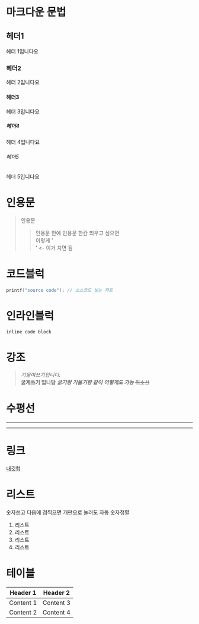 # 마크다운 문법
## 헤더1
헤더 1입니다요
### 헤더2
헤더 2입니다요
#### 헤더3
헤더 3입니다요
##### 헤더4
헤더 4입니다요
###### 헤더5
헤더 5입니다요
# 인용문
> 인용문 
>> 인용문 안에 인용문
한칸 띄우고 싶으면</br> 
이렇게 '</br>' <- 이거 치면 됨

# 코드블럭
```c++
printf("source code"); // 소스코드 넣는 파트
```
# 인라인블럭 
`inline code block`

# 강조
> *기울여쓰기입니다.*</br>
**굵게쓰기 입니당**
***굵기랑 기울기랑 같이***
___이렇게도 가능___
~~취소선~~ 
# 수평선 
___ 
***

# 링크
[내깃헙](https://githun.com/dkpark10)

# 리스트
숫자쓰고 다음에 점찍으면 개판으로 눌러도 자동 숫자정렬
1. 리스트 
5645. 리스트
4. 리스트 
253235235. 리스트 

# 테이블
Header 1 | Header 2
--- | ---
Content 1 | Content 3
Content 2 | Content 4
